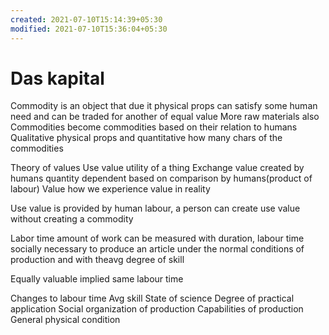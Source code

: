 ```yaml
---
created: 2021-07-10T15:14:39+05:30
modified: 2021-07-10T15:36:04+05:30
---
```


# Das kapital

Commodity is an object that due it physical props can satisfy some human need and can be traded for another of equal value
More raw materials also
Commodities become commodities based on their relation to humans
Qualitative physical props and quantitative how many chars of the commodities

Theory of values 
Use value utility of a thing
Exchange value created by humans quantity dependent based on comparison by humans(product of labour) 
Value how we experience value in reality

Use value is provided by human labour, a person can create use value without creating a commodity

Labor time amount of work can be measured with duration, labour time socially necessary to produce an article under the normal conditions of production and with theavg degree of skill

Equally valuable implied same labour time

Changes to labour time
Avg skill
State of science
Degree of practical application
Social organization of production
Capabilities of production
General physical condition
